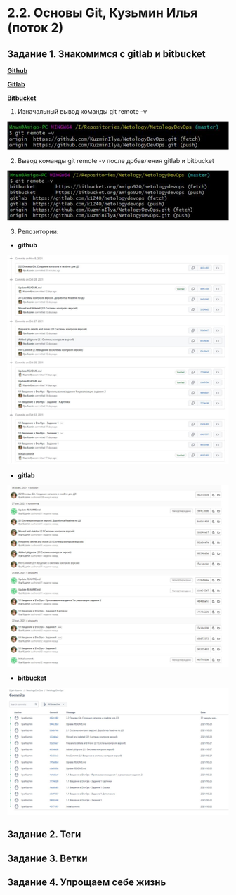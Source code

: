 # 2.2. Основы Git, Кузьмин Илья (поток 2)

## Задание 1. Знакомимся с gitlab и bitbucket

**[Github](https://github.com/KuzminIlya/NetologyDevOps)**

**[Gitlab](https://gitlab.com/k1240/netologydevops)** 

**[Bitbucket](https://bitbucket.org/amigo920/netologydevops/src)**

1. Изначальный вывод команды git remote -v

![init_git_remote](resources/init_git_remote.jpg)

2. Вывод команды git remote -v после добавления gitlab и bitbucket

![res_git_remote](resources/res_git_remote.jpg)

3. Репозитории:

* **github**

![github](resources/github.jpg)

* **gitlab**

![gitlab](resources/gitlab.jpg)

* **bitbucket**

![bitbucket](resources/bitbucket.jpg)

## Задание 2. Теги



## Задание 3. Ветки



## Задание 4. Упрощаем себе жизнь